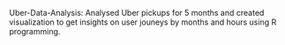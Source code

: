 Uber-Data-Analysis: Analysed Uber pickups for 5 months and created visualization to get insights on user jouneys by months and hours using R programming.
